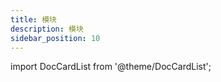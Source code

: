 ```yaml
---
title: 模块
description: 模块
sidebar_position: 10
---
```


import DocCardList from '@theme/DocCardList';

<DocCardList />